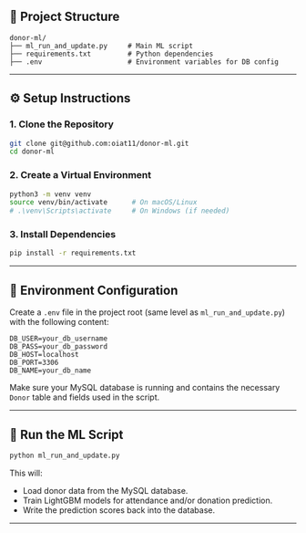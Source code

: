 

## 📁 Project Structure

```
donor-ml/
├── ml_run_and_update.py     # Main ML script
├── requirements.txt         # Python dependencies
├── .env                     # Environment variables for DB config
```

---

## ⚙️ Setup Instructions

### 1. Clone the Repository

```bash
git clone git@github.com:oiat11/donor-ml.git
cd donor-ml
```

### 2. Create a Virtual Environment

```bash
python3 -m venv venv
source venv/bin/activate      # On macOS/Linux
# .\venv\Scripts\activate     # On Windows (if needed)
```

### 3. Install Dependencies

```bash
pip install -r requirements.txt
```

---

## 🔐 Environment Configuration

Create a `.env` file in the project root (same level as `ml_run_and_update.py`) with the following content:

```dotenv
DB_USER=your_db_username
DB_PASS=your_db_password
DB_HOST=localhost
DB_PORT=3306
DB_NAME=your_db_name
```

Make sure your MySQL database is running and contains the necessary `Donor` table and fields used in the script.

---

## 🚀 Run the ML Script

```bash
python ml_run_and_update.py
```

This will:
- Load donor data from the MySQL database.
- Train LightGBM models for attendance and/or donation prediction.
- Write the prediction scores back into the database.

---

